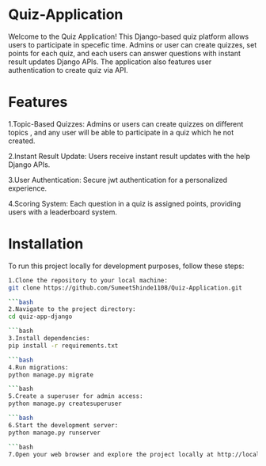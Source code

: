 # Quiz-Application
Welcome to the Quiz Application! This Django-based quiz platform allows users to participate in specefic time. Admins or user can create quizzes, set points for each quiz, and each users can answer questions with instant result updates Django APIs. The application also features user authentication to create quiz via API.

# Features
1.Topic-Based Quizzes: Admins or users can create quizzes on different topics , and any user will be able to participate in a quiz which he not created.

2.Instant Result Update: Users receive instant result updates with the help Django APIs.

3.User Authentication: Secure jwt authentication for a personalized experience.

4.Scoring System: Each question in a quiz is assigned points, providing users with a leaderboard system.

# Installation
To run this project locally for development purposes, follow these steps:

```bash
1.Clone the repository to your local machine:
git clone https://github.com/SumeetShinde1108/Quiz-Application.git

```bash
2.Navigate to the project directory:
cd quiz-app-django

```bash
3.Install dependencies:
pip install -r requirements.txt

```bash
4.Run migrations:
python manage.py migrate

```bash
5.Create a superuser for admin access:
python manage.py createsuperuser

```bash
6.Start the development server:
python manage.py runserver

```bash
7.Open your web browser and explore the project locally at http://localhost:8000/.



